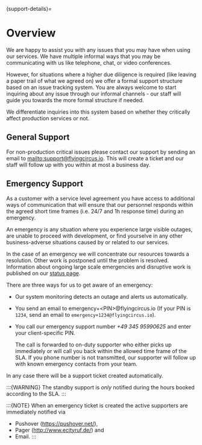 (support-details)=

# Overview

We are happy to assist you with any issues that you may have when using our
services. We have multiple informal ways that you may be communicating with us
like telephone, chat, or video conferences.

However, for situations where a higher due diligence is required (like leaving
a paper trail of what we agreed on) we offer a formal support structure based
on an issue tracking system. You are always welcome to start inquiring about
any issue through our informal channels - our staff will guide you towards
the more formal structure if needed.

We differentiate inquiries into this system based on whether they critically
affect production services or not.

## General Support

For non-production critical issues please contact our support by sending an
email to <mailto:support@flyingcircus.io>. This will create a ticket and our staff will
follow up with you within at most a business day.

## Emergency Support

As a customer with a service level agreement you have access to additional ways
of communication that will ensure that our personnel responds within the agreed
short time frames (i.e. 24/7 and 1h response time) during an emergency.

An emergency is any situation where you experience large visible outages,
are unable to proceed with development, or find yourselve in any other
business-adverse situations caused by or related to our services.

In the case of an emergency we will concentrate our resources towards a
resolution. Other work is postponed until the problem is resolved. Information
about ongoing large scale emergencies and disruptive work is published on our
[status page](http://status.flyingcircus.io/).

There are three ways for us to get aware of an emergency:

- Our system monitoring detects an outage and alerts us automatically.

- You send an email to emergency+\<PIN>@flyingcircus.io (If your PIN is
  `1234`, send an email to `emergency+1234@flyingcircus.io`).

- You call our emergency support number *+49 345 95990625* and enter your
  client-specific PIN.

  The call is forwarded to on-duty supporter who either picks up
  immediately or will call you back within the allowed time frame of the SLA.
  If you phone number is not transmitted, our supporter will follow up with
  known emergency contacts from your team.

In any case there will be a support ticket created automatically.

:::{WARNING}
The standby support is *only* notified during the hours booked
according to the SLA.
:::

:::{NOTE}
When an emergency ticket is created the active supporters are immediately
notified via

- Pushover (<https://pushover.net/>),
- Pager (<http://www.ecityruf.de/>) and
- Email.
:::
